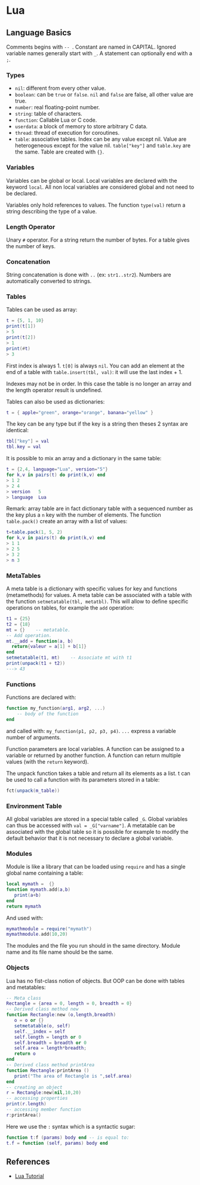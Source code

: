 # Lua

## Language Basics
Comments begins with `-- `. Constant are named in CAPITAL. Ignored variable names generally
start with `_`. A statement can optionally end with a `;`.

### Types
* `nil`: different from every other value.
* `boolean`: can be `true` or `false`. `nil` and `false` are false, all other value are true.
* `number`: real floating-point number.
* `string`: table of characters.
* `function`: Callable Lua or C code.
* `userdata`: a block of memory to store arbitrary C data.
* `thread`: thread of execution for coroutines.
* `table`: associative tables. Index can be any value except nil.
  Value are heterogeneous except for the value nil. `table["key"]` and `table.key` are the same.
  Table are created with `{}`.

### Variables
Variables can be global or local. Local variables are declared with the keyword `local`.
All non local variables are considered global and not need to be declared.

Variables only hold references to values. The function `type(val)` return a string
describing the type of a value.

### Length Operator
Unary `#` operator. For a string return the number of bytes. For a table gives the number of keys.

### Concatenation
String concatenation is done with `..` (ex: `str1..str2`).
Numbers are automatically converted to strings.

### Tables
Tables can be used as array:
```lua
t = {5, 1, 10}
print(t[1])
> 5
print(t[2])
> 1
print(#t)
> 3
```
First index is always 1. `t[0]` is always `nil`. You can add an element at the end
of a table with `table.insert(tbl, val)`: it will use the last index + 1.

Indexes may not be in order. In this case the table is no longer an array
and the length operator result is undefined.

Tables can also be used as dictionaries:
```lua
t = { apple="green", orange="orange", banana="yellow" }
```
The key can be any type but if the key is a string then theses 2 syntax are identical:
```lua
tbl["key"] = val
tbl.key = val
```

It is possible to mix an array and a dictionary in the same table:
```lua
t = {2,4, language="Lua", version="5"}
for k,v in pairs(t) do print(k,v) end
> 1	2
> 2	4
> version	5
> language	Lua
```

Remark: array table are in fact dictionary table with a sequenced number as the key
plus a `n` key with the number of elements.
The function `table.pack()` create an array with a list of values:
```lua
t=table.pack(1, 5, 2)
for k,v in pairs(t) do print(k,v) end
> 1	1
> 2	5
> 3	2
> n	3
```

### MetaTables
A meta table is a dictionary with specific values for key and functions (metamethods) for values.
A meta table can be associated with a table with the function `setmetatable(tbl, metatbl)`.
This will allow to define specific operations on tables, for example the `add` operation:
```lua
t1 = {25}
t2 = {18}
mt = {}    -- metatable.
-- Add operation.
mt.__add = function(a, b)
  return{valeur = a[1] + b[1]}
end
setmetatable(t1, mt)    -- Associate mt with t1
print(unpack(t1 + t2))
---> 43
```

### Functions
Functions are declared with:
```lua
function my_function(arg1, arg2, ...)
	-- body of the function
end
```
and called with: `my_function(p1, p2, p3, p4)`. `...` express a variable number of arguments.

Function parameters are local variables.
A function can be assigned to a variable or returned by another function.
A function can return multiple values (with the `return` keyword).

The unpack function takes a table and return all its elements as a list.
t can be used to call a function with its parameters stored in a table:
```lua
fct(unpack(m_table))
```

### Environment Table
All global variables are stored in a special table called `_G`.
Global variables can thus be accessed with `val = _G["varname"]`.
A metatable can be associated with the global table so it is possible for example
to modify the default behavior that it is not necessary to declare a global variable.

### Modules
Module is like a library that can be loaded using `require` and has a single global
name containing a table:
```lua
local mymath =  {}
function mymath.add(a,b)
   print(a+b)
end
return mymath
```
And used with:
```lua
mymathmodule = require("mymath")
mymathmodule.add(10,20)
```
The modules and the file you run should in the same directory. Module name and its file name should be the same.

### Objects
Lua has no fist-class notion of objects. But OOP can be done with tables and metatables:
```lua
-- Meta class
Rectangle = {area = 0, length = 0, breadth = 0}
-- Derived class method new
function Rectangle:new (o,length,breadth)
   o = o or {}
   setmetatable(o, self)
   self.__index = self
   self.length = length or 0
   self.breadth = breadth or 0
   self.area = length*breadth;
   return o
end
-- Derived class method printArea
function Rectangle:printArea ()
   print("The area of Rectangle is ",self.area)
end
-- creating an object
r = Rectangle:new(nil,10,20)
-- accessing properties
print(r.length)
-- accessing member function
r:printArea()
```
Here we use the `:` syntax which is a syntactic sugar:
```lua
function t:f (params) body end -- is equal to:
t.f = function (self, params) body end
```

## References
- [Lua Tutorial](https://www.tutorialspoint.com/lua/index.htm)
